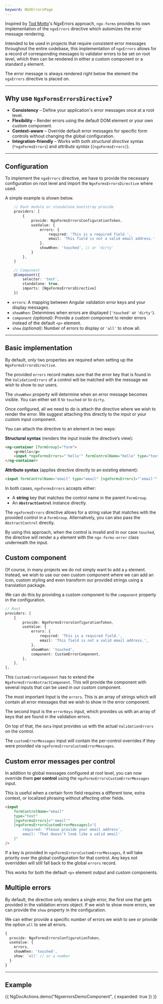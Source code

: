 ```yaml
---
keyword: NGXErrorsPage
---
```


Inspired by [Tod Motto](https://github.com/toddmotto)'s NgxErrors approach, `ngx-forms` provides its own implementation of the `ngxErrors` directive which automizes the error message rendering.

Intended to be used in projects that require consistent error messages throughout the entire codebase, this implementation of `ngxErrors` allows for a record of corresponding messages to validator errors to be set on root level, which then can be rendered in either a custom component or a standard `p` element.

The error message is always rendered right below the element the `ngxErrors` directive is placed on.

---

## Why use `NgxFormsErrorsDirective`?

- **Consistency** – Define your application's error messages once at a root level.
- **Flexibility** – Render errors using the default DOM element or your own custom component.
- **Context-aware** – Override default error messages for specific form controls without changing the global configuration.
- **Integration-friendly** – Works with both _structural directive_ syntax (`*ngxFormsErrors`) and _attribute syntax_ (`[ngxFormsErrors]`).

---

## Configuration

To implement the `ngxErrors` directive, we have to provide the necessary configuration on root level and import the `NgxFormsErrorsDirective` where used.

A simple example is shown below.

```ts
    // Root module or standalone bootstrap provide
    providers: [
		{
            provide: NgxFormsErrorsConfigurationToken,
            useValue: {
                errors: {
                    required: 'This is a required field.',
                    email: 'This field is not a valid email address.'
                },
                showWhen: 'touched', // or 'dirty'
            }
        },
    ]

    // Component
    @Component({
        selector: 'test',
        standalone: true,
        imports: [NgxFormsErrorsDirective]
    })
```

- `errors`: A mapping between Angular validation error keys and your display messages.
- `showWhen`: Determines when errors are displayed (`'touched'` or `'dirty'`).
- `component` _(optional)_: Provide a custom component to render errors instead of the default `<p>` element.
- `show` _(optional)_: Number of errors to display or `'all'` to show all.

---

## Basic implementation

By default, only two properties are required when setting up the `NgxFormsErrorsDirective`.

The provided `errors` record makes sure that the error key that is found in the `ValidationErrors` of a control will be matched with the message we wish to show to our users.

The `showWhen` property will determine when an error message becomes visible. You can either set it to `touched` or to `dirty`.

Once configured, all we need to do is attach the directive where we wish to render the error. We suggest attaching this directly to the input or your custom input component.

You can attach the directive to an element in two ways:

**Structural syntax** (renders the input inside the directive’s view):

```html
<ng-container [formGroup]="form">
	<p>Hello</p>
	<input *ngxFormsErrors="'hello'" formControlName="hello" type="text" />
</ng-container>
```

**Attribute syntax** (applies directive directly to an existing element):

```html
<input formControlName="email" type="email" [ngxFormsErrors]="'email'" />
```

In both cases, `ngxFormsErrors` accepts either:

- A **string** key that matches the control name in the parent `FormGroup`.
- An **`AbstractControl`** instance directly.

The `ngxFormsErrors` directive allows for a string value that matches with the provided control in a `FormGroup`. Alternatively, you can also pass the `AbstractControl` directly.

By using this approach, when the control is invalid and in our case `touched`, the directive will render a `p` element with the `ngx-forms-error` class underneath the input.

## Custom component

Of course, in many projects we do not simply want to add a `p` element. Instead, we wish to use our own custom component where we can add an icon, custom styling and even transform our provided strings using a translation package.

We can do this by providing a custom component to the `component` property in the configuration.

```ts
// Root
providers: [
	{
		provide: NgxFormsErrorsConfigurationToken,
		useValue: {
			errors: {
				required: 'This is a required field.',
				email: 'This field is not a valid email address.',
			},
			showWhen: 'touched',
			component: CustomErrorComponent,
		},
	},
];
```

This `CustomErrorComponent` has to extend the `NgxFormsErrorAbstractComponent`. This will provide the component with several inputs that can be used in our custom component.

The most important Input is the `errors`. This is an array of strings which will contain all error messages that we wish to show in the error component.

The second Input is the `errorKeys` input, which provides us with an array of keys that are found in the validation errors.

On top of that, the `data` input provides us with the actual `ValidationErrors` on the control.

The `customErrorMessages` input will contain the per-control overrides if they were provided via `ngxFormsErrorsCustomErrorMessages`.

## Custom error messages per control

In addition to global messages configured at root level, you can now override them **per control** using the `ngxFormsErrorsCustomErrorMessages` input.

This is useful when a certain form field requires a different tone, extra context, or localized phrasing without affecting other fields.

```html
<input
	formControlName="email"
	type="text"
	[ngxFormsErrors]="'email'"
	[ngxFormsErrorsCustomErrorMessages]="{
		required: 'Please provide your email address',
		email: 'That doesn’t look like a valid email'
	}"
/>
```

If a key is provided in `ngxFormsErrorsCustomErrorMessages`, it will take priority over the global configuration for that control. Any keys not overridden will still fall back to the global `errors` record.

This works for both the default `<p>` element output and custom components.

## Multiple errors

By default, the directive only renders a single error, the first one that gets provided in the validation errors object. If we wish to show more errors, we can provide the `show` property in the configuration.

We can either provide a specific number of errors we wish to see or provide the option `all` to see all errors.

```ts
{
  provide: NgxFormsErrorsConfigurationToken,
  useValue: {
    errors,
    showWhen: 'touched',
    show: 'all' // or a number
  }
}
```

---

## Example

{{ NgDocActions.demo("NgxerrorsDemoComponent", { expanded: true }) }}

